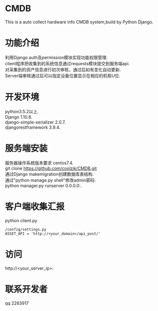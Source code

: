 # CMDB
This is a auto collect hardware info CMDB system,build by Python Django.

# 功能介绍
利用Django auth及permission模块实现功能权限管理.  
client程序把收集到的系统信息通过requests模块提交到服务端api.  
对采集到的资产信息进行初次审核，通过后如有变化自动更新.  
Server端审核通过后可以指定设备位置显示在相应的机柜U位.  

# 开发环境
python3.5.2以上.  
Django 1.10.8.  
django-simple-serializer 2.0.7.  
djangorestframework 3.9.4.  

# 服务端安装
服务器操作系统版本要求 centos7.4.  
git clone https://github.com/coolzjk/CMDB.git  
通过Django makemigration创建数据库表结构.  
通过"python manage.py shell"修改admin密码.  
python manager.py runserver 0.0.0.0:<port>.  
  
# 客户端收集汇报
python client.py
```
/config/settings.py
ASSET_API = 'http://<your_domain>/api_post/'
```

# 访问
http://<your_server_ip>:<port>

# 联系开发者
qq 2263917
